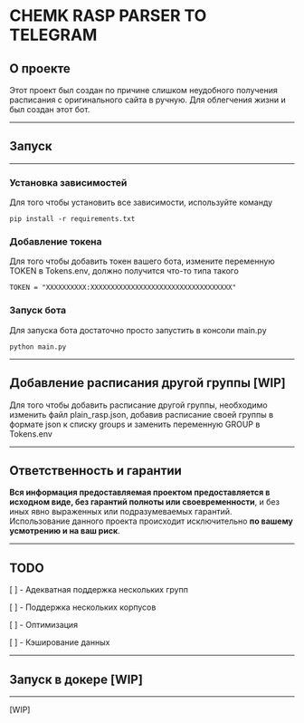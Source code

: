 # CHEMK RASP PARSER TO TELEGRAM

## О проекте

Этот проект был создан по причине слишком неудобного получения расписания с оригинального сайта в ручную. Для облегчения жизни и был создан этот бот.

***

## Запуск

***

### Установка зависимостей

Для того чтобы установить все зависимости, используйте команду

```console
pip install -r requirements.txt
```

### Добавление токена

Для того чтобы добавить токен вашего бота, измените переменную TOKEN в Tokens.env, должно получится что-то типа такого

```
TOKEN = "XXXXXXXXXX:XXXXXXXXXXXXXXXXXXXXXXXXXXXXXXXXXXX"
```

### Запуск бота

Для запуска бота достаточно просто запустить в консоли main.py

```console
python main.py
```

***

## Добавление расписания другой группы [WIP]

Для того чтобы добавить расписание другой группы, необходимо изменить файл plain_rasp.json, добавив расписание своей группы в формате json к списку groups и заменить переменную GROUP в Tokens.env

***

## Ответственность и гарантии

**Вся информация предоставляемая проектом предоставляется в исходном виде, без гарантий полноты или своевременности**, и без иных явно выраженных или подразумеваемых гарантий. Использование данного проекта происходит исключительно **по вашему усмотрению и на ваш риск**.

***

## TODO

[ ] - Адекватная поддержка нескольких групп

[ ] - Поддержка нескольких корпусов

[ ] - Оптимизация

[ ] - Кэширование данных

***

## Запуск в докере [WIP]

***

[WIP]
